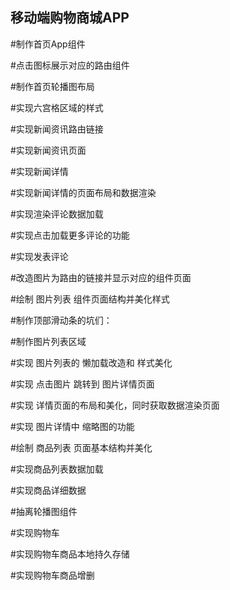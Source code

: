 ## 移动端购物商城APP

#制作首页App组件

#点击图标展示对应的路由组件

#制作首页轮播图布局

#实现六宫格区域的样式

#实现新闻资讯路由链接

#实现新闻资讯页面 

#实现新闻详情

#实现新闻详情的页面布局和数据渲染

#实现渲染评论数据加载

#实现点击加载更多评论的功能

#实现发表评论

#改造图片为路由的链接并显示对应的组件页面

#绘制 图片列表 组件页面结构并美化样式

#制作顶部滑动条的坑们：

#制作图片列表区域

#实现 图片列表的 懒加载改造和 样式美化

#实现 点击图片 跳转到 图片详情页面

#实现 详情页面的布局和美化，同时获取数据渲染页面

#实现 图片详情中 缩略图的功能

#绘制 商品列表 页面基本结构并美化

#实现商品列表数据加载

#实现商品详细数据

#抽离轮播图组件

#实现购物车

#实现购物车商品本地持久存储

#实现购物车商品增删
